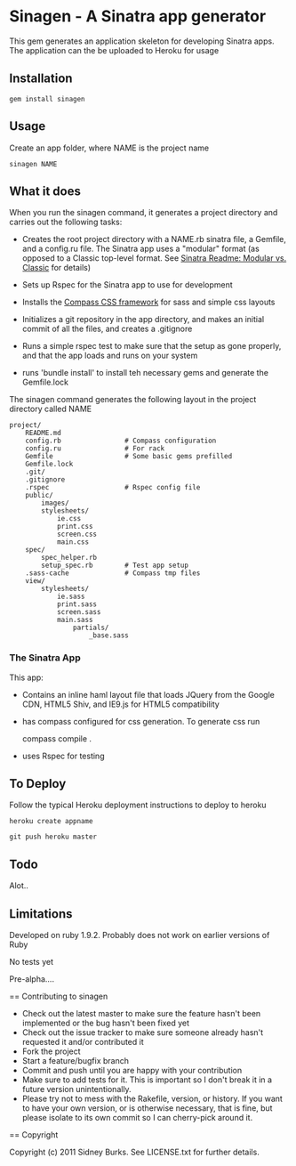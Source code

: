 # Sinagen - A Sinatra app generator

This gem generates an application skeleton for developing Sinatra apps.  The
application can the be uploaded to Heroku for usage


## Installation

    gem install sinagen

## Usage

Create an app folder, where NAME is the project name

    sinagen NAME

## What it does

When you run the sinagen command, it generates a project directory and carries
out the following tasks:

* Creates the root project directory with a NAME.rb sinatra file, a Gemfile, and
  a config.ru file.  The Sinatra app uses a "modular" format (as opposed to a
  Classic top-level format.  See
  [Sinatra Readme: Modular vs. Classic](http://www.sinatrarb.com/intro#Modular%20vs.%20Classic%20Style) for details)


* Sets up Rspec for the Sinatra app to use for development

* Installs the [Compass CSS framework](http://compass-style.org/) for sass and simple css layouts

* Initializes a git repository in the app directory, and makes an initial commit
  of all the files, and creates a .gitignore

* Runs a simple rspec test to make sure that the setup as gone properly, and
  that the app loads and runs on your system

* runs 'bundle install' to install teh necessary gems and generate the
  Gemfile.lock

The sinagen command  generates the following layout in the project directory
called NAME

    project/
        README.md
        config.rb                # Compass configuration
        config.ru                # For rack
        Gemfile                  # Some basic gems prefilled
        Gemfile.lock
        .git/                   
        .gitignore      
        .rspec                   # Rspec config file
        public/
            images/
            stylesheets/
                ie.css
                print.css
                screen.css
                main.css
        spec/
            spec_helper.rb        
            setup_spec.rb        # Test app setup
        .sass-cache              # Compass tmp files
        view/
            stylesheets/
                ie.sass
                print.sass
                screen.sass
                main.sass
                    partials/
                        _base.sass

### The Sinatra App

This app: 

  - Contains an inline haml layout file that loads JQuery from the Google CDN, HTML5 Shiv, and IE9.js for HTML5 compatibility

  - has compass configured for css generation.  To generate css run

    compass compile .

  - uses Rspec for testing



## To Deploy

Follow the typical Heroku deployment instructions to deploy to heroku

    heroku create appname

    git push heroku master


## Todo

Alot..


## Limitations

Developed on ruby 1.9.2.  Probably does not work on earlier versions of Ruby

No tests yet

Pre-alpha.... 

== Contributing to sinagen
 
* Check out the latest master to make sure the feature hasn't been implemented or the bug hasn't been fixed yet
* Check out the issue tracker to make sure someone already hasn't requested it and/or contributed it
* Fork the project
* Start a feature/bugfix branch
* Commit and push until you are happy with your contribution
* Make sure to add tests for it. This is important so I don't break it in a future version unintentionally.
* Please try not to mess with the Rakefile, version, or history. If you want to have your own version, or is otherwise necessary, that is fine, but please isolate to its own commit so I can cherry-pick around it.

== Copyright

Copyright (c) 2011 Sidney Burks. See LICENSE.txt for
further details.

